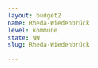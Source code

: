 ```yaml
---
layout: budget2
name: Rheda-Wiedenbrück
level: kommune
state: NW
slug: Rheda-Wiedenbrück

---
```



